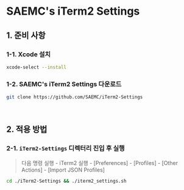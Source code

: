 # SAEMC's iTerm2 Settings

## 1. 준비 사항

### 1-1. Xcode 설치

```bash
xcode-select --install
```

### 1-2. SAEMC's iTerm2 Settings 다운로드

```bash
git clone https://github.com/SAEMC/iTerm2-Settings
```

<br/>

## 2. 적용 방법

### 2-1. `iTerm2-Settings` 디렉터리 진입 후 실행

> 다음 명령 실행 - iTerm2 실행 - [Preferences] - [Profiles] - [Other Actions] - [Import JSON Profiles]

```bash
cd ./iTerm2-Settings && ./iterm2_settings.sh
```
